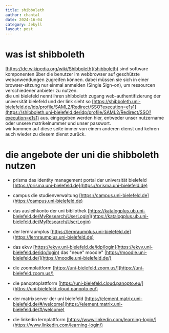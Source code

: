 ```yaml
---
title: shibboleth
author: chantal
date: 2024-16-04
category: Jekyll
layout: post
---
```


# was ist shibboleth

[https://de.wikipedia.org/wiki/Shibboleth](shibboleth) sind software komponenten über die benutzer im webbrowser auf geschützte webanwendungen zugreifen können. dabei müssen sie sich in einer browser-sitzung nur einmal anmelden (Single Sign-on), um ressourcen verschiedener anbieter zu nutzen.  
die uni bielefeld nennt ihren shibboleth zugang web-authentifizierung der universität bielefeld und der link sieht so [https://shibboleth.uni-bielefeld.de/idp/profile/SAML2/Redirect/SSO?execution=e1s1](https://shibboleth.uni-bielefeld.de/idp/profile/SAML2/Redirect/SSO?execution=e1s1) aus. 
eingegeben werden hier, entweder unser nutzername oder unsere matrikelnummer und unser passwort.  
wir kommen auf diese seite immer von einem anderen dienst und kehren auch wieder zu diesem dienst zurück.  

# die angebote der uni die shibboleth nutzen

- prisma das identity management portal der universität bielefeld [https://prisma.uni-bielefeld.de](https://prisma.uni-bielefeld.de)

- campus die studienverwaltung [https://campus.uni-bielefeld.de](https://campus.uni-bielefeld.de)

- das ausleihkonto der uni bibliothek [https://katalogplus.ub.uni-bielefeld.de/MyResearch/UserLogin](https://katalogplus.ub.uni-bielefeld.de/MyResearch/UserLogin)
- der lernraumplus [https://lernraumplus.uni-bielefeld.de](https://lernraumplus.uni-bielefeld.de)
- das ekvv [https://ekvv.uni-bielefeld.de/idp/login](https://ekvv.uni-bielefeld.de/idp/login)
das "neue" moodle" [https://moodle.uni-bielefeld.de/](https://moodle.uni-bielefeld.de/)
- die zoomplattform [https://uni-bielefeld.zoom.us/](https://uni-bielefeld.zoom.us/)
- die panoptoplattform [https://uni-bielefeld.cloud.panopto.eu/](https://uni-bielefeld.cloud.panopto.eu/)
- der matrixserver der uni bielefeld [https://element.matrix.uni-bielefeld.de/#/welcome](https://element.matrix.uni-bielefeld.de/#/welcome)
- die linkedin lernplattform [https://www.linkedin.com/learning-login/](https://www.linkedin.com/learning-login/)